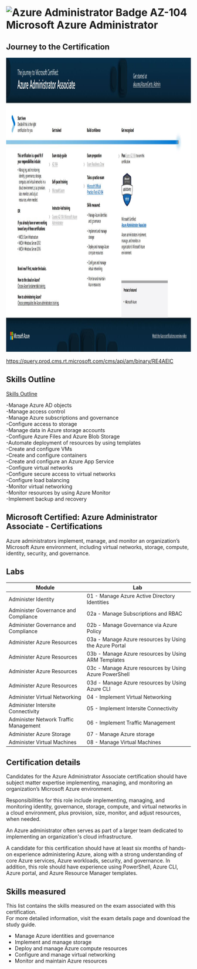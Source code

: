 # <img src="https://learn.microsoft.com/en-us/media/learn/certification/badges/microsoft-certified-associate-badge.svg" alt="Azure Administrator Badge" width="100" height="100"> AZ-104 Microsoft Azure Administrator



## Journey to the Certification 
<img src="https://github.com/bordera-randy/Azure-AZ104/blob/main/img/2023-02-15%2006_45_45-The%20journey%20to%20Microsoft%20Certified%20-%20Azure%20Administrator%20Associate%20and%208%20more%20pa.jpg"  alt="Azure Administrator" width="1000" height="800">

https://query.prod.cms.rt.microsoft.com/cms/api/am/binary/RE4AElC

## Skills Outline
[Skills Outline](https://learn.microsoft.com/en-us/certifications/resources/study-guides/az-104#skills-measured-as-of-october-27-2022)  

-Manage Azure AD objects  
-Manage access control  
-Manage Azure subscriptions and governance  
-Configure access to storage  
-Manage data in Azure storage accounts  
-Configure Azure Files and Azure Blob Storage  
-Automate deployment of resources by using templates  
-Create and configure VMs  
-Create and configure containers  
-Create and configure an Azure App Service  
-Configure virtual networks  
-Configure secure access to virtual networks  
-Configure load balancing  
-Monitor virtual networking  
-Monitor resources by using Azure Monitor  
-Implement backup and recovery  


## Microsoft Certified: Azure Administrator Associate - Certifications  
Azure administrators implement, manage, and monitor an organization’s Microsoft Azure environment, including virtual networks, storage, compute, identity, security, and governance.  

## Labs
| Module	| Lab |
| ------------- | ------------- |
| Administer Identity	| 01 - Manage Azure Active Directory Identities |
| Administer Governance and Compliance | 	02a - Manage Subscriptions and RBAC | 
| Administer Governance and Compliance | 	02b - Manage Governance via Azure Policy | 
| Administer Azure Resources | 	03a - Manage Azure resources by Using the Azure Portal | 
| Administer Azure Resources | 	03b - Manage Azure resources by Using ARM Templates | 
| Administer Azure Resources | 	03c - Manage Azure resources by Using Azure PowerShell | 
| Administer Azure Resources | 	03d - Manage Azure resources by Using Azure CLI | 
| Administer Virtual Networking | 	04 - Implement Virtual Networking | 
| Administer Intersite Connectivity | 	05 - Implement Intersite Connectivity | 
| Administer Network Traffic Management | 	06 - Implement Traffic Management | 
| Administer Azure Storage | 	07 - Manage Azure storage | 
| Administer Virtual Machines | 08 - Manage Virtual Machines | 


## Certification details
Candidates for the Azure Administrator Associate certification should have subject matter expertise implementing, managing, and monitoring an organization’s Microsoft Azure environment. <br>

Responsibilities for this role include implementing, managing, and monitoring identity, governance, storage, compute, and virtual networks in a cloud environment, plus provision, size, monitor, and adjust resources, when needed. <br>

An Azure administrator often serves as part of a larger team dedicated to implementing an organization's cloud infrastructure. <br>

A candidate for this certification should have at least six months of hands-on experience administering Azure, along with a strong understanding of core Azure services, Azure workloads, security, and governance. In addition, this role should have experience using PowerShell, Azure CLI, Azure portal, and Azure Resource Manager templates. <br>

## Skills measured
This list contains the skills measured on the exam associated with this certification.  <br> 
For more detailed information, visit the exam details page and download the study guide. <br>
- Manage Azure identities and governance <br>
- Implement and manage storage <br>
- Deploy and manage Azure compute resources <br>
- Configure and manage virtual networking <br>
- Monitor and maintain Azure resources <br>
